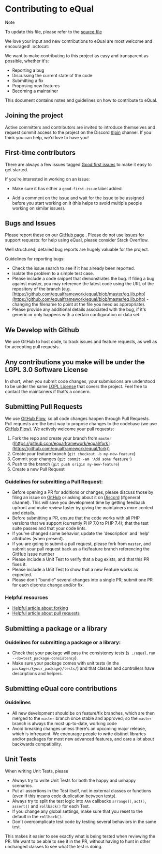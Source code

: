 # Contributing to eQual

> [!NOTE]
> To update this file, please refer to
> the [source file](https://github.com/equalframework/equal/blob/dev-2.0/CONTRIBUTING.md)

We love your input and new contributions to eQual are most welcome and encouraged! :octocat:

We want to make contributing to this project as easy and transparent as possible, whether it's:

- Reporting a bug
- Discussing the current state of the code
- Submitting a fix
- Proposing new features
- Becoming a maintainer

This document contains notes and guidelines on how to contribute to eQual.

## Joining the project

Active committers and contributors are invited to introduce themselves and request commit access to the project on the
Discord [#join](https://discord.com/invite/xNAXyhbYBp) channel. If you think you can help, we'd love to have you!

## First-time contributors

There are always a few issues
tagged [Good first issues](https://github.com/equalframework/equal/labels/good%20first%20issue) to make it easy to get
started.

If you're interested in working on an issue:

* Make sure it has either a `good-first-issue` label added.

* Add a comment on the issue and wait for the issue to be assigned before you start working on it (this helps to avoid
  multiple people working on similar issues).

## Bugs and Issues

Please report these on our [GitHub page](https://github.com/equalframework/equal/issues) . Please do not use issues for
support requests: for help using eQual, please consider Stack Overflow.

Well structured, detailed bug reports are hugely valuable for the project.

Guidelines for reporting bugs:

* Check the issue search to see if it has already been reported.
* Isolate the problem to a simple test case.
* Please include a code snippet that demonstrates the bug. If filing a bug against master, you may reference the latest
  code using the URL of the repository of the branch (e.g.
  [https://github.com/equalframework/equal/blob/master/eq.lib.php](https://github.com/equalframework/equal/blob/master/eq.lib.php) -
  changing the filename to point at the file you need
  as appropriate).
* Please provide any additional details associated with the bug, if it's generic or only happens with a certain
  configuration or data set.

## We Develop with Github

We use GitHub to host code, to track issues and feature requests, as well as for accepting pull requests.

## Any contributions you make will be under the LGPL 3.0 Software License

In short, when you submit code changes, your submissions are understood to be under the
same [LGPL License](https://www.gnu.org/licenses/lgpl-3.0.en.html) that covers the project. Feel free to contact the
maintainers if that's a concern.

## Submitting Pull Requests

We use [GitHub Flow](https://guides.github.com/introduction/flow/index.html), so all code changes happen through Pull
Requests.
Pull requests are the best way to propose changes to the codebase (we
use [GitHub Flow](https://guides.github.com/introduction/flow/index.html)). We actively welcome your pull requests:

1. Fork the repo and create your branch from
   `master` ([https://github.com/equalframework/equal/fork](https://github.com/equalframework/equal/fork))
2. Create your feature branch (`git checkout -b my-new-feature`)
3. Commit your changes (`git commit -am 'Add some feature'`)
3. Push to the branch (`git push origin my-new-feature`)
6. Create a new Pull Request

### Guidelines for submitting a Pull Request:

* Before opening a PR for additions or changes, please discuss those by filing an issue
  on [GitHub](https://github.com/equalframework/equal/issues) or asking about it
  on [Discord](https://discord.gg/xNAXyhbYBp) (#general channel). This will save you development time by getting
  feedback upfront and make review faster by giving the maintainers more context and details.
* Before submitting a PR, ensure that the code works with all PHP versions that we support (currently PHP 7.0 to PHP
  7.4); that the test suite passes and that your code lints.
* If you've changed some behavior, update the 'description' and 'help' attributes (when present).
* If you are going to submit a pull request, please fork from `master`, and submit your pull request back as a
  fix/feature branch referencing the GitHub issue number
* Please include a Unit Test to verify that a bug exists, and that this PR fixes it.
* Please include a Unit Test to show that a new Feature works as expected.
* Please don't "bundle" several changes into a single PR; submit one PR for each discrete change and/or fix.

### Helpful resources

* [Helpful article about forking](https://help.github.com/articles/fork-a-repo/ "Forking a GitHub repository")
* [Helpful article about pull requests](https://help.github.com/articles/using-pull-requests/ "Pull Requests")

## Submitting a package or a library

### Guidelines for submitting a package or a library:

* Check that your package will pass the consistency tests (`$ ./equal.run --do=test_package-consistency`).
* Make sure your package comes with unit tests (in the `packages/{your_package}/tests/`) and that classes and
  controllers have descriptions and helpers.

## Submitting eQual core contributions

### Guidelines

* All new development should be on feature/fix branches, which are then merged to the `master` branch once stable and
  approved; so the `master` branch is always the most up-to-date, working code
* Avoid breaking changes unless there's an upcoming major release, which is infrequent. We encourage people to write
  distinct libraries and/or packages for most new advanced features, and care a lot about backwards compatibility.

## Unit Tests

When writing Unit Tests, please

* Always try to write Unit Tests for both the happy and unhappy scenarios.
* Put all assertions in the Test itself, not in external classes or functions (even if this means code duplication
  between tests).
* Always try to split the test logic into ``AAA`` callbacks `arrange()`, `act()`, `assert()` and `rollback()` for each
  Test.
* If you change any global settings, make sure that you reset to the default in the `rollback()`.
* Don't overcomplicate test code by testing several behaviors in the same test.

This makes it easier to see exactly what is being tested when reviewing the PR. We want to be able to see it in the PR,
without having to hunt in other unchanged classes to see what the test is doing.
